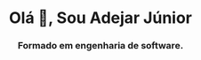 <h1 align="center">Olá 👋, Sou Adejar Júnior</h1>

<h3 align="center">Formado em engenharia de software.</h3>
